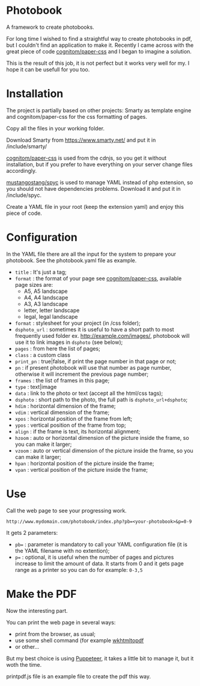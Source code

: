 # Photobook
A framework to create photobooks.

For long time I wished to find a straightful way to create photobooks in pdf, but I couldn't find an application to make it. Recently I came across with the great piece of code [cognitom/paper-css](https://github.com/cognitom/paper-css/) and I began to imagine a solution.

This is the result of this job, it is not perfect but it works very well for my. I hope it can be usefull for you too.

# Installation
The project is partially based on other projects: Smarty as template engine and cognitom/paper-css for the css formatting of pages.

Copy all the files in your working folder.

Download Smarty from https://www.smarty.net/ and put it in <your-folder>/include/smarty/
  
[cognitom/paper-css](https://github.com/cognitom/paper-css/) is used from the cdnjs, so you get it without installation, but if you prefer to have everything on your server change files accordingly.

[mustangostang/spyc](https://github.com/mustangostang/spyc) is used to manage YAML instead of php extension, so you should not have dependencies problems. Download it and put it in <your-folder>/include/spyc.

Create a YAML file in your root (keep the extension yaml) and enjoy this piece of code.

# Configuration
In the YAML file there are all the input for the system to prepare your photobook. See the photobook.yaml file as example.
- `title` : It's just a tag;
- `format` : the format of your page see [cognitom/paper-css](https://github.com/cognitom/paper-css/), available page sizes are:
  - A5, A5 landscape
  - A4, A4 landscape
  - A3, A3 landscape
  - letter, letter landscape
  - legal, legal landscape
- `format` : stylesheet for your project (in <your-folder>/css folder);
- `dsphoto_url` : sometimes it is useful to have a short path to most frequently used folder ex. http://example.com/images/, photobook will use it to link images in `dsphoto` (see below);
- `pages` : from here the list of pages;
- `class` : a custom class
- `print_pn` : true|false, if print the page number in that page or not;
- `pn` : if present photobook will use that number as page number, otherwise it will increment the previous page number;
- `frames` : the list of frames in this page;
- `type` : text|image
- `data` : link to the photo or text (accept all the html/css tags);
- `dsphoto` : short path to the photo, the full path is `dsphoto_url+dsphoto`;
- `hdim` : horizontal dimension of the frame;
- `vdim` : vertical dimension of the frame;
- `xpos` : horizontal position of the frame from left;
- `ypos` : vertical position of the frame from top;
- `align` : if the frame is text, its horizontal alignment;
- `hzoom` : auto or horizontal dimension of the picture inside the frame, so you can make it larger;
- `vzoom` : auto or vertical dimension of the picture inside the frame, so you can make it larger;
- `hpan` : horizontal position of the picture inside the frame;
- `vpan` : vertical position of the picture inside the frame;

# Use
Call the web page to see your progressing work.

`http://www.mydomain.com/photobook/index.php?pb=<your-photobook>&p=0-9`

It gets 2 parameters: 
- `pb=` : parameter is mandatory to call your YAML configuration file (it is the YAML filename with no extention);
- `p=` : optional, it is useful when the number of pages and pictures increase to limit the amount of data. It starts from 0 and it gets page range as a printer so you can do for example: `0-3,5`

# Make the PDF
Now the interesting part.

You can print the web page in several ways:
- print from the browser, as usual;
- use some shell command (for example [wkhtmltopdf](https://wkhtmltopdf.org/)
- or other...

But my best choice is using [Puppeteer](https://github.com/GoogleChrome/puppeteer), it takes a little bit to manage it, but it woth the time.

printpdf.js file is an example file to create the pdf this way.
